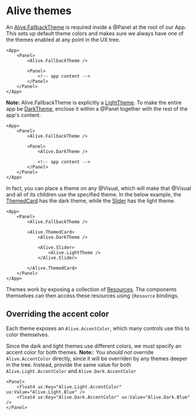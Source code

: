 # Alive themes

An [Alive.FallbackTheme](api:alive/fallbacktheme) is required inside a @Panel at the root of our App.
This sets up default theme colors and makes sure we always have one of the themes enabled at any point in the UX tree.

	<App>
		<Panel>
			<Alive.FallbackTheme />

			<Panel>
				<!-- app content -->
			</Panel>
		</Panel>
	</App>


**Note:** Alive.FallbackTheme is explicitly a [LightTheme](api:alive/lighttheme).
To make the entire app be [DarkTheme](api:alive/darktheme), enclose it within a @Panel together with the rest of the app's content.

	<App>
		<Panel>
			<Alive.FallbackTheme />

			<Panel>
				<Alive.DarkTheme />

				<!-- app content -->
			</Panel>
		</Panel>
	</App>

In fact, you can place a theme on any @Visual, which will make that @Visual and all of its children use the specified theme.
In the below example, the [ThemedCard](api:alive/themedcard) has the dark theme, while the [Slider](api:alive/slider) has the light theme.

	<App>
		<Panel>
			<Alive.FallbackTheme />
			
			<Alive.ThemedCard>
				<Alive.DarkTheme />

				<Alive.Slider>
					<Alive.LightTheme />
				</Alive.Slider>

			</Alive.ThemedCard>
		</Panel>
	</App>

Themes work by exposing a collection of [Resources](articles:ux-markup/resources).
The components themselves can then access these resources using `{Resource` bindings.

## Overriding the accent color

Each theme exposes an `Alive.AccentColor`, which many controls use this to color themselves.

Since the dark and light themes use different colors, we must specify an accent color for both themes.
**Note:**: You _should not_ override `Alive.AccentColor` directly, since it will be overriden by any themes deeper in the tree.
Instead, provide the same value for both `Alive.Light.AccentColor` and `Alive.Dark.AccentColor`

	<Panel>
		<float4 ux:Key="Alive.Light.AccentColor" ux:Value="Alive.Light.Blue" />
		<float4 ux:Key="Alive.Dark.AccentColor" ux:Value="Alive.Dark.Blue" />
	</Panel>